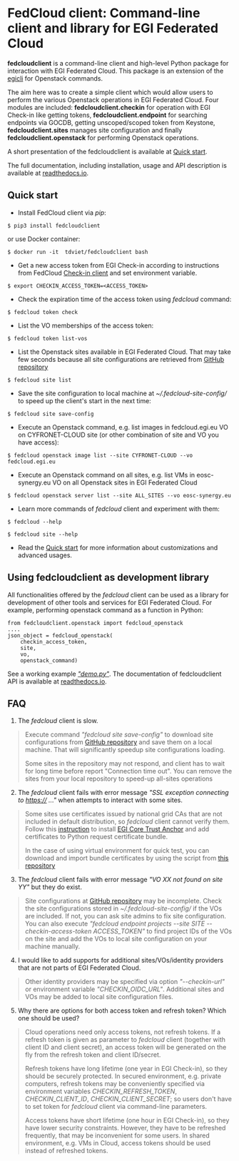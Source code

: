 FedCloud client: Command-line client and library for EGI Federated Cloud
========================================================================

**fedcloudclient** is a command-line client and high-level Python package for interaction with EGI Federated Cloud.
This package is an extension of the [egicli](https://github.com/EGI-Foundation/egicli) for Openstack commands.

The aim here was to create a simple client which would allow users to perform the various Openstack operations 
in EGI Federated Cloud. Four modules are included: **fedcloudclient.checkin** for operation with EGI Check-in like
getting tokens, **fedcloudclient.endpoint** for searching endpoints via GOCDB, getting unscoped/scoped token from
Keystone, **fedcloudclient.sites** manages site configuration and finally **fedcloudclient.openstack** for
performing Openstack operations.

A short presentation of the fedcloudclient is available at 
[Quick start](https://docs.google.com/presentation/d/1aOdcceztXe8kZaIeVnioF9B0vIHLzJeklSNOdVCL3Rw/edit?usp=sharing). 

The full documentation, including installation, usage and API description is available 
at [readthedocs.io](https://fedcloudclient.readthedocs.io/).

Quick start
-----------

-   Install FedCloud client via *pip*:

<!-- -->

    $ pip3 install fedcloudclient

or use Docker container:

<!-- -->

    $ docker run -it  tdviet/fedcloudclient bash

-   Get a new access token from EGI Check-in according to instructions from
    FedCloud [Check-in client](https://aai.egi.eu/fedcloud/) and set
    environment variable.

<!-- -->

    $ export CHECKIN_ACCESS_TOKEN=<ACCESS_TOKEN>

-   Check the expiration time of the access token using *fedcloud*
    command:

<!-- -->

    $ fedcloud token check

-   List the VO memberships of the access token:

<!-- -->

    $ fedcloud token list-vos

-   List the Openstack sites available in EGI Federated Cloud. That may
    take few seconds because all site configurations are retrieved from
    [GitHub repository](https://github.com/EGI-Foundation/fedcloud-catchall-operations/tree/master/sites)

<!-- -->

    $ fedcloud site list

-   Save the site configuration to local machine at
    *\~/.fedcloud-site-config/* to speed up the client's start in the
    next time:

<!-- -->

    $ fedcloud site save-config

-   Execute an Openstack command, e.g. list images in fedcloud.egi.eu VO on CYFRONET-CLOUD site (or other
    combination of site and VO you have access):

<!-- -->

    $ fedcloud openstack image list --site CYFRONET-CLOUD --vo fedcloud.egi.eu

-   Execute an Openstack command on all sites, e.g. list VMs in eosc-synergy.eu VO on all Openstack sites in
    EGI Federated Cloud

<!-- -->

    $ fedcloud openstack server list --site ALL_SITES --vo eosc-synergy.eu

-   Learn more commands of *fedcloud* client and experiment with them:

<!-- -->

    $ fedcloud --help

    $ fedcloud site --help

-   Read the [Quick start](https://docs.google.com/presentation/d/1aOdcceztXe8kZaIeVnioF9B0vIHLzJeklSNOdVCL3Rw/edit?usp=sharing)
    for more information about customizations and advanced usages.

Using fedcloudclient as development library
-------------------------------------------

All functionalities offered by the *fedcloud* client can be used as a
library for development of other tools and services for EGI Federated
Cloud. For example, performing openstack command as a function in
Python:

<!-- -->

    from fedcloudclient.openstack import fedcloud_openstack
    ....
    json_object = fedcloud_openstack(
        checkin_access_token,
        site,
        vo,
        openstack_command)

See a working example [*"demo.py"*](https://github.com/tdviet/fedcloudclient/blob/fedcloud-client/examples/demo.py). 
The documentation of fedcloudclient API is available at [readthedocs.io](https://fedcloudclient.readthedocs.io/).

FAQ
---

1.  The *fedcloud* client is slow.

> Execute command *"fedcloud site save-config"* to download site
> configurations from
> [GitHub repository](https://github.com/EGI-Foundation/fedcloud-catchall-operations/tree/master/sites)
> and save them on a local machine. That will significantly speedup site
> configurations loading.
> 
> Some sites in the repository may not respond, and client has to wait for long time before report 
> "Connection time out". You can remove the sites from your local repository to speed-up all-sites operations

2.  The *fedcloud* client fails with error message *"SSL exception
    connecting to <https://> ..."* when attempts to interact with some
    sites.

> Some sites use certificates issued by national grid CAs that are not
> included in default distribution, so *fedcloud* client cannot verify
> them. Follow this [instruction](https://github.com/tdviet/python-requests-bundle-certs/blob/main/docs/Install_certificates.md)
> to install [EGI Core Trust Anchor](http://repository.egi.eu/category/production/cas/) and add
> certificates to Python request certificate bundle.
> 
> In the case of using virtual environment for quick test, you can download 
> and import bundle certificates by using
> the script from [this repository](https://github.com/tdviet/python-requests-bundle-certs)

3.  The *fedcloud* client fails with error message *"VO XX not found on site YY"* but they do exist.

> Site configurations at
> [GitHub repository](https://github.com/EGI-Foundation/fedcloud-catchall-operations/tree/master/sites)
> may be incomplete. Check the site configurations stored in
> *\~/.fedcloud-site-config/* if the VOs are included. If not, you can
> ask site admins to fix site configuration. You can also execute
> *"fedcloud endpoint projects --site SITE --checkin-access-token
> ACCESS\_TOKEN"* to find project IDs of the VOs on the site and add the VOs to
> local site configuration on your machine manually.

4.  I would like to add supports for additional sites/VOs/identity
    providers that are not parts of EGI Federated Cloud.

> Other identity providers may be specified via option *"--checkin-url"*
> or environment variable *"CHECKIN\_OIDC\_URL"*. Additional sites and
> VOs may be added to local site configuration files.

5.  Why there are options for both access token and refresh token? Which
    one should be used?

> Cloud operations need only access tokens, not refresh tokens. If a
> refresh token is given as parameter to *fedcloud* client (together
> with client ID and client secret), an access token will be generated
> on the fly from the refresh token and client ID/secret.
>
> Refresh tokens have long lifetime (one year in EGI Check-in), so they
> should be securely protected. In secured environment, e.g. private
> computers, refresh tokens may be conveniently specified via environment
> variables *CHECKIN\_REFRESH\_TOKEN*, *CHECKIN\_CLIENT\_ID*,
> *CHECKIN\_CLIENT\_SECRET*; so users don't have to set token for
> *fedcloud* client via command-line parameters.
>
> Access tokens have short lifetime (one hour in EGI Check-in), so they
> have lower security constraints. However, they have to be refreshed
> frequently, that may be inconvenient for some users. In shared
> environment, e.g. VMs in Cloud, access tokens should be used instead
> of refreshed tokens.
